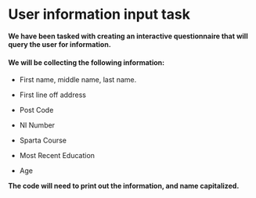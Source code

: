 # User information input task

**We have been tasked with creating an interactive questionnaire that will query the user for information.**

#### **We will be collecting the following information:**

- First name, middle name, last name.

- First line off address

- Post Code

- NI Number

- Sparta Course

- Most Recent Education 

- Age

**The code will need to print out the information, and name capitalized.**